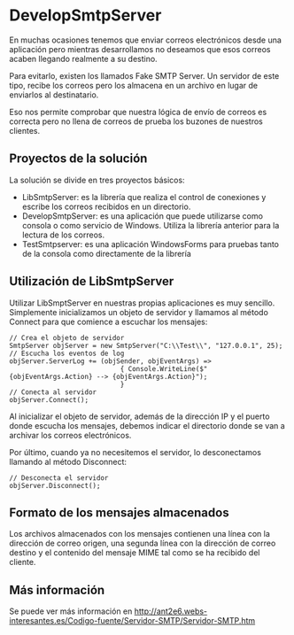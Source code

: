 # DevelopSmtpServer

En muchas ocasiones tenemos que enviar correos electrónicos desde una aplicación pero mientras desarrollamos 
no deseamos que esos correos acaben llegando realmente a su destino.

Para evitarlo, existen los llamados Fake SMTP Server. Un servidor de este tipo, recibe los correos 
pero los almacena en un archivo en lugar de enviarlos al destinatario.

Eso nos permite comprobar que nuestra lógica de envío de correos es correcta pero no llena de correos de prueba
los buzones de nuestros clientes.

## Proyectos de la solución

La solución se divide en tres proyectos básicos:

  * LibSmtpServer: es la librería que realiza el control de conexiones y escribe los correos recibidos en un directorio.
  * DevelopSmtpServer: es una aplicación que puede utilizarse como consola o como servicio de Windows. Utiliza la librería anterior
para la lectura de los correos.
  * TestSmtpserver: es una aplicación WindowsForms para pruebas tanto de la consola como directamente de la librería

## Utilización de LibSmtpServer

Utilizar LibSmptServer en nuestras propias aplicaciones es muy sencillo. Simplemente inicializamos un objeto de servidor y 
llamamos al método Connect para que comience a escuchar los mensajes:

    // Crea el objeto de servidor
    SmtpServer objServer = new SmtpServer("C:\\Test\\", "127.0.0.1", 25);
    // Escucha los eventos de log
    objServer.ServerLog += (objSender, objEventArgs) => 
	                            { Console.WriteLine($"{objEventArgs.Action} --> {objEventArgs.Action}");
	                            }
    // Conecta al servidor
    objServer.Connect();
	
Al inicializar el objeto de servidor, además de la dirección IP y el puerto donde escucha los mensajes, debemos indicar el 
directorio donde se van a archivar los correos electrónicos.

Por último, cuando ya no necesitemos el servidor, lo desconectamos llamando al método Disconnect:

    // Desconecta el servidor
    objServer.Disconnect();
  
## Formato de los mensajes almacenados

Los archivos almacenados con los mensajes contienen una línea con la dirección de correo origen, una segunda línea
con la dirección de correo destino y el contenido del mensaje MIME tal como se ha recibido del cliente.

## Más información

Se puede ver más información en http://ant2e6.webs-interesantes.es/Codigo-fuente/Servidor-SMTP/Servidor-SMTP.htm
